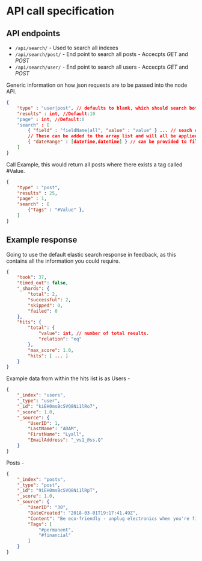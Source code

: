 
# API call specification

## API endpoints
+ `/api/search/` - Used to search all indexes
+ `/api/search/post/` - End point to search all posts - Accecpts *GET* and *POST*
+ `/api/search/user/` - End point to search all users - Accecpts *GET* and *POST*

Generic information on how json requests are to be passed into the node API.
```json 
{
    "type" : "user|post", // defaults to blank, which should search both indexes. 
    "results" : int, //Default:10
    "page" : int, //Default:0
    "search" : [        
        { "field" : "fieldName|all", "value" : "value" } ... // seach on a specific fields. (e.g _id,Tags,Content,FirstName,LastName) or "all"
        // These can be added to the array list and will all be applied to the results. 
        { "dateRange" : [dateTime,dateTime] } // can be provided to filter by date range, both values must be provided
    ]
} 
```

Call Example, this would return all posts where there exists a tag called #Value.
```json 
{
    "type" : "post",
    "results" : 25, 
    "page" : 1,
    "search" : [        
        {"Tags" : "#Value" },
    ]
}
```

## Example response
Going to use the default elastic search response in feedback, as this contains all the information you could require. 

```json 
{
    "took": 37,
    "timed_out": false,
    "_shards": {
        "total": 2,
        "successful": 2,
        "skipped": 0,
        "failed": 0
    },
    "hits": {
        "total": {
            "value": int, // number of total results.
            "relation": "eq"
        },
        "max_score": 1.0,
        "hits": [ ... ]
    }
}
```

Example data from within the hits list is as 
Users - 
```json 
{
    "_index": "users",
    "_type": "user",
    "_id": "kiEH0msBcSVQ8Ni1lRo7",
    "_score": 1.0,
    "_source": {
        "UserID": 1,
        "LastName": "ADAM",
        "FirstName": "Lyall",
        "EmailAddress": "_vs1_@ss.Q"
    }
}
```

Posts - 
```json 
{
    "_index": "posts",
    "_type": "post",
    "_id": "9iEH0msBcSVQ8Ni1lRpT",
    "_score": 1.0,
    "_source": {
        "UserID": "30",
        "DateCreated": "2018-03-01T19:17:41.49Z",
        "Content": "Be eco-friendly - unplug electronics when you're finished using them",
        "Tags": [
            "#permanent",
            "#financial"
        ]
    }
}
```


